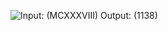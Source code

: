 ![Input: (MCXXXVIII)  Output: (1138)](https://user-images.githubusercontent.com/100254217/228755218-82e1e20a-b152-4777-9386-8bf49a837e6a.png)

[]("https://tan12d-expert-broccoli-q54r595jjx9366q4.github.dev/")
